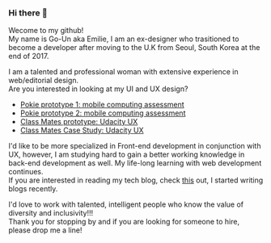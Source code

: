 ### Hi there 👋

Wecome to my github!    
My name is Go-Un aka Emilie, I am an ex-designer who trasitioned to become a developer after moving to the U.K from Seoul, South Korea at the end of 2017.    

I am a talented and professional woman with extensive experience in web/editorial design.    
Are you interested in looking at my UI and UX design?    

- [Pokie prototype 1: mobile computing assessment](https://www.figma.com/file/EtgJLsE3UPEvSRBzHtWLjO/Untitled?node-id=0%3A1)
- [Pokie prototype 2: mobile computing assessment](https://www.figma.com/proto/EtgJLsE3UPEvSRBzHtWLjO/Untitled?node-id=7%3A2&scaling=scale-down)
- [Class Mates prototype: Udacity UX](https://www.figma.com/proto/j9HNFkTHxpCpe80PReo4Ty/Class-Mates---Hi-Fi-Prototype?node-id=110%3A1&scaling=scale-down)
- [Class Mates Case Study: Udacity UX](https://drive.google.com/file/d/17T6bQ78pZTdeLl6H1FCRYlWqqTQNxo-g/view)

I'd like to be more specialized in Front-end development in conjunction with UX, however, I am studying hard to gain a better working knowledge in back-end development as well. My life-long learning with web development continues.     
If you are interested in reading my tech blog, check [this](https://bearcub3.hashnode.dev/) out, I started writing blogs recently.

I'd love to work with talented, intelligent people who know the value of diversity and inclusivity!!!    
Thank you for stopping by and if you are looking for someone to hire, please drop me a line! 


<!--
**bearcub3/bearcub3** is a ✨ _special_ ✨ repository because its `README.md` (this file) appears on your GitHub profile.

Here are some ideas to get you started:

- 🔭 I’m currently working on ...
- 🌱 I’m currently learning ...
- 👯 I’m looking to collaborate on ...
- 🤔 I’m looking for help with ...
- 💬 Ask me about ...
- 📫 How to reach me: ...
- 😄 Pronouns: ...
- ⚡ Fun fact: ...
-->
